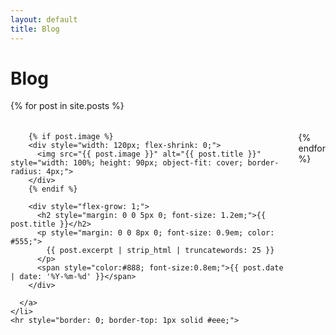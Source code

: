 ```yaml
---
layout: default
title: Blog
---
```


<h1>Blog</h1>

<ul style="list-style: none; padding: 0;">
  {% for post in site.posts %}
    <li>
      <a href="{{ post.url }}" style="display: flex; align-items: flex-start; gap: 20px; text-decoration: none; color: inherit; padding: 20px 0;">

        {% if post.image %}
        <div style="width: 120px; flex-shrink: 0;">
          <img src="{{ post.image }}" alt="{{ post.title }}" style="width: 100%; height: 90px; object-fit: cover; border-radius: 4px;">
        </div>
        {% endif %}

        <div style="flex-grow: 1;">
          <h2 style="margin: 0 0 5px 0; font-size: 1.2em;">{{ post.title }}</h2>
          <p style="margin: 0 0 8px 0; font-size: 0.9em; color: #555;">
            {{ post.excerpt | strip_html | truncatewords: 25 }}
          </p>
          <span style="color:#888; font-size:0.8em;">{{ post.date | date: '%Y-%m-%d' }}</span>
        </div>

      </a>
    </li>
    <hr style="border: 0; border-top: 1px solid #eee;">
  {% endfor %}
</ul>